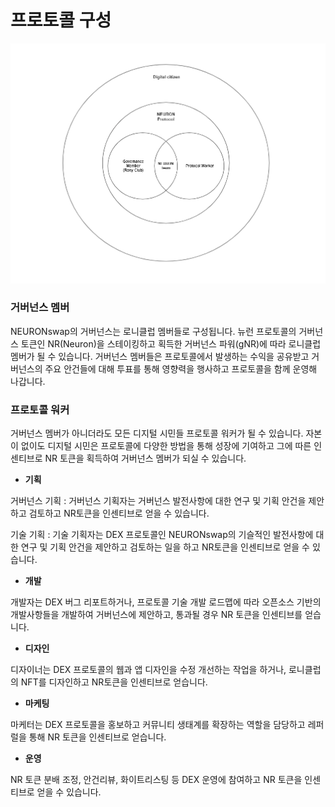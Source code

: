 # 프로토콜 구성

![Protocol Composition](<../.gitbook/assets/image (18).png>)

### 거버넌스 멤버

NEURONswap의 거버넌스는 로니클럽 멤버들로 구성됩니다. 뉴런 프로토콜의 거버넌스 토큰인 NR(Neuron)을 스테이킹하고 획득한 거버넌스 파워(gNR)에 따라 로니클럽 멤버가 될 수 있습니다. 거버넌스 멤버들은 프로토콜에서 발생하는 수익을 공유받고 거버넌스의 주요 안건들에 대해 투표를 통해 영향력을 행사하고 프로토콜을 함께 운영해 나갑니다.

### 프로토콜 워커

거버넌스 멤버가 아니더라도 모든 디지털 시민들 프로토콜 워커가 될 수 있습니다. 자본이 없이도 디지털 시민은 프로토콜에 다양한 방법을 통해 성장에 기여하고 그에 따른 인센티브로 NR 토큰을 획득하여 거버넌스 멤버가 되실 수 있습니다.

* **기획**

거버넌스 기획 : 거버넌스 기획자는 거버넌스 발전사항에 대한 연구 및 기획 안건을 제안하고 검토하고 NR토큰을 인센티브로 얻을 수 있습니다.

기술 기획 : 기술 기획자는 DEX 프로토콜인 NEURONswap의 기슬적인 발전사항에 대한 연구 및 기획 안건을 제안하고 검토하는 일을 하고 NR토큰을 인센티브로 얻을 수 있습니다.

* **개발**

개발자는 DEX 버그 리포트하거나, 프로토콜 기술 개발 로드맵에 따라 오픈소스 기반의 개발사항들을 개발하여 거버넌스에 제안하고, 통과될 경우 NR 토큰을 인센티브를 얻습니다.

* **디자인**

디자이너는 DEX 프로토콜의 웹과 앱 디자인을 수정 개선하는 작업을 하거나, 로니클럽의 NFT를 디자인하고 NR토큰을 인센티브로 얻습니다.

* **마케팅**

마케터는 DEX 프로토콜을 홍보하고 커뮤니티 생태계를 확장하는 역할을 담당하고 레퍼럴을 통해 NR 토큰을 인센티브로 얻습니다.

* **운영**

NR 토큰 분배 조정, 안건리뷰, 화이트리스팅 등 DEX 운영에 참여하고 NR 토큰을 인센티브로 얻을 수 있습니다.
